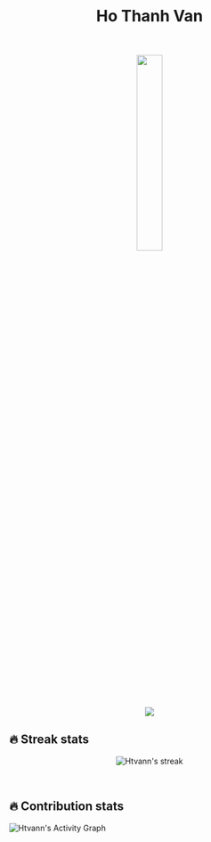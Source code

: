 <div id="header" align="center">
<br>
  <h1>Ho Thanh Van</h1>
  <br>
  <br>
 
  <img src="https://scontent.fsgn5-5.fna.fbcdn.net/v/t39.30808-6/293934089_4939307879511154_8011208714658379591_n.jpg?_nc_cat=100&ccb=1-7&_nc_sid=730e14&_nc_ohc=T0RlddhGs9QAX-Ri1-V&_nc_ht=scontent.fsgn5-5.fna&oh=00_AT_UPUkajbSn_AUVHrIvlspH9wlBxTIJGy_pdK23bWxa0A&oe=62DEF723" width="30%" />
 
<div align="center">
  <a href="https://open.spotify.com/user/6s6pbtefezpookh8gwnkko15v">
    <img src="https://readme-spotify-tingz.vercel.app/api/now-playing">
  </a>
</div>
</div>

## 🔥 Streak stats

<p align="center">
    <img title="🔥 Get streak stats for your profile at git.io/streak-stats" alt="Htvann's streak" src="https://github-readme-streak-stats.herokuapp.com/?user=Htvann&theme=monokai-metallian&hide_border=true"/>
</p>
<br>


## 🔥 Contribution stats
<img alt="Htvann's Activity Graph" src="https://denvercoder1-activity-graph.herokuapp.com/graph/?username=Htvann&bg_color=1F222E&color=F8D866&line=F85D7F&point=FFFFFF&hide_border=true" />
